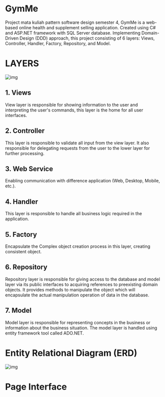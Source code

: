 # GymMe
Project mata kuliah pattern software design semester 4, GymMe is a web-based online health and supplement selling application. Created using C# and ASP.NET framework with SQL Server database. Implementing Domain-Driven Design (DDD) approach, this project consisting of 6 layers: Views, Controller, Handler, Factory, Repository, and Model.
# LAYERS
![img](https://drive.google.com/uc?export=view&id=1GLwPOTp7C2ejX5FImnie66vCwSEIeR46)  
## 1. Views  
View layer is responsible for showing information to the user and interpreting the user's commands, this layer is the home for all user interfaces.  
## 2. Controller  
This layer is responsible to validate all input from the view layer. It also responsible for delegating requests from the user to the lower layer for further processing.  
## 3. Web Service
Enabling communication with difference application (Web, Desktop, Mobile, etc.).  
## 4. Handler
This layer is responsible to handle all business logic required in the application.  
## 5. Factory
Encapsulate the  Complex object creation process in this layer, creating consistent object.  
## 6. Repository
Repository layer is responsible for giving access to the database and model layer via its public interfaces to acquiring references to preexisting domain objects. It provides methods to manipulate the object which will encapsulate the actual manipulation operation of data in the database.  
## 7. Model
Model layer is responsible for representing concepts in the business or information about the business situation. The model layer is handled using entity framework tool called ADO.NET.  
# Entity Relational Diagram (ERD)
![img](https://drive.google.com/uc?export=view&id=1-a9pl170b4oLJsRPQqiyFizcRMVGCpwI)  
# Page Interface 

